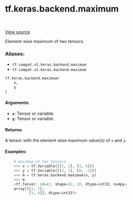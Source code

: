 <div itemscope itemtype="http://developers.google.com/ReferenceObject">
<meta itemprop="name" content="tf.keras.backend.maximum" />
<meta itemprop="path" content="Stable" />
</div>

# tf.keras.backend.maximum

<!-- Insert buttons -->

<table class="tfo-notebook-buttons tfo-api" align="left">
</table>

<a target="_blank" href="/code/stable/tensorflow/python/keras/backend.py">View source</a>



<!-- Start diff -->
Element-wise maximum of two tensors.

### Aliases:

* `tf.compat.v1.keras.backend.maximum`
* `tf.compat.v2.keras.backend.maximum`


``` python
tf.keras.backend.maximum(
    x,
    y
)
```



<!-- Placeholder for "Used in" -->


#### Arguments:


* <b>`x`</b>: Tensor or variable.
* <b>`y`</b>: Tensor or variable.


#### Returns:

A tensor with the element wise maximum value(s) of `x` and `y`.



#### Examples:


```python
    # maximum of two tensors
    >>> x = tf.Variable([[1, 2], [3, 4]])
    >>> y = tf.Variable([[2, 1], [0, -1]])
    >>> m = tf.keras.backend.maximum(x, y)
    >>> m
    <tf.Tensor: id=42, shape=(2, 2), dtype=int32, numpy=
    array([[2, 2],
           [3, 4]], dtype=int32)>
```